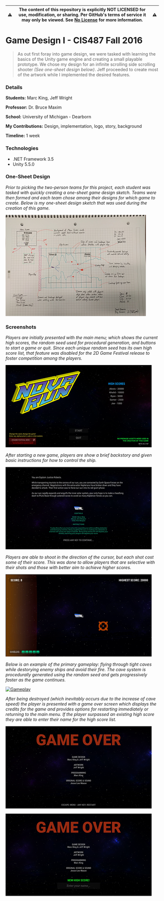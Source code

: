 :warning: | __The content of this repository is explicitly NOT LICENSED for use, modification, or sharing. Per GitHub's terms of service it may only be viewed. See [No License] for more information.__ | :warning:
--------- | ------------------------------------------------------------------------------------------------------------------------------------------------------------------------------------------------ | ---------

[No License]: https://choosealicense.com/no-permission/

Game Design I - CIS487 Fall 2016
======
>As out first foray into game design, we were tasked with learning the basics of the Unity game engine
>and creating a small playable prototype. We chose my design for an infinite scrolling side scrolling
>shooter *(See one-sheet design below)*. Jeff proceeded to create most of the artwork while I 
>implemented the desired features.

### Details

__Students:__ Marc King, Jeff Wright

__Professor:__ Dr. Bruce Maxim

__School:__ University of Michigan - Dearborn

__My Contributions:__ Design, implementation, logo, story, background

__Timeline:__ 1 week

### Technologies

* .NET Framework 3.5
* Unity 5.5.0

### One-Sheet Design

*Prior to picking the two-person teams for this project, each student was tasked with quickly creating
a one-sheet game design sketch. Teams were then formed and each team chose among their designs for 
which game to create. Below is my one-sheet design sketch that was used during the creation of this game.*

[![OneSheetDesign](Screenshots/OneSheetDesign_480.png?raw=true "OneSheetDesign")](Screenshots/OneSheetDesign.png?raw=true)

### Screenshots

*Players are initially presented with the main menu; which shows the current high scores, the random
seed used for procedural generation, and buttons to start a game or quit. Since each unique random
seed has its own high score list, that feature was disabled for the 2D Game Festival release to foster
competition among the players.*

[![MainMenu](Screenshots/MainMenu_480.png?raw=true "MainMenu")](Screenshots/MainMenu.png?raw=true)

*After starting a new game, players are show a brief backstory and given basic instructions for how
to control the ship.*

[![StoryHelp](Screenshots/StoryHelp_480.png?raw=true "StoryHelp")](Screenshots/StoryHelp.png?raw=true)

*Players are able to shoot in the direction of the cursor, but each shot cost some of their score.
This was done to allow players that are selective with their shots and those with better aim to achieve
higher scores.*

[![Shooting](Screenshots/Shooting.gif?raw=true "Shooting")](Screenshots/Shooting.gif?raw=true)

*Below is an example of the primary gameplay: flying through tight caves while destorying enemy
ships and avoid their fire. The cave system is procedurally generated using the random seed and
gets progressively faster as the game continues.*

[![Gameplay](Screenshots/Gameplay.gif?raw=true "Gameplay")](Screenshots/Gameplay.gif?raw=true)

*After being destroyed (which inevitably occurs due to the increase of cave speed) the player is
presented with a game over screen which displays the credits for the game and provides options for
restarting immediately or returning to the main menu. If the player surpassed an existing high score
they are able to enter their name for the high score list.*

[![GameOver](Screenshots/GameOver_480.png?raw=true "GameOver")](Screenshots/GameOver.png?raw=true)

[![NewHighScore](Screenshots/NewHighScore_480.png?raw=true "NewHighScore")](Screenshots/NewHighScore.png?raw=true)


